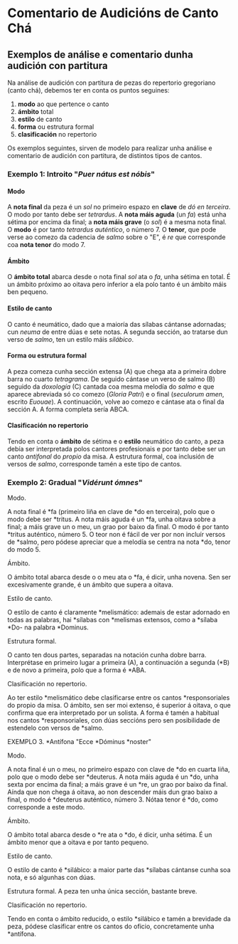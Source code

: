 # Comentario de Audicións de Canto Chá

## Exemplos de análise e comentario dunha audición con partitura

Na análise de audición con partitura de pezas do repertorio gregoriano (canto chá), debemos ter en conta os puntos seguines:  

1. **modo** ao que pertence o canto
2. **ámbito** total
3. **estilo** de canto
4. **forma** ou estrutura formal
5. **clasificación** no repertorio

Os exemplos seguintes, sirven de modelo para realizar unha análise e comentario de audición con partitura, de distintos tipos de cantos.

### Exemplo 1: Introito "*Puer nátus est nóbis*"

<!--PENDIENTE PARTITURA-->

#### Modo 

A **nota final** da peza é un *sol* no primeiro espazo en **clave** de *dó en terceira*. O modo por tanto debe ser *tetrardus*. A **nota máis aguda** (un *fa*) está unha sétima por encima da final; a **nota máis grave** (o *sol*) é a mesma nota final. O **modo** é por tanto *tetrardus auténtico*, o número 7. O **tenor**, que pode verse ao comezo da cadencia de *salmo* sobre o "E", é *re* que corresponde coa **nota tenor** do modo 7.

#### Ámbito

O **ámbito total** abarca desde o nota final *sol* ata o *fa*, unha sétima en total. É un ámbito próximo ao oitava pero inferior a ela polo tanto é un ámbito máis ben pequeno.

#### Estilo de canto 

O canto é neumático, dado que a maioría das sílabas cántanse adornadas; cun *neuma* de entre dúas e sete notas. A segunda sección, ao tratarse dun verso de *salmo*, ten un estilo máis *silábico*.

#### Forma ou estrutura formal

A peza comeza cunha sección extensa (A) que chega ata a primeira dobre barra no cuarto *tetragrama*. De seguido cántase un verso de salmo (B) seguido da *doxología* (C) cantada coa mesma melodía do *salmo* e que aparece abreviada só co comezo (*Gloria Patri*) e o final (*seculorum amen*, escrito *Euouae*). A continuación, volve ao comezo e cántase ata o final da sección A. A forma completa sería ABCA.

#### Clasificación no repertorio

Tendo en conta o **ámbito** de sétima e o **estilo** neumático do canto, a peza debía ser interpretada polos cantores profesionais e por tanto debe ser un canto *antifonal* do *propio* da misa. A estrutura formal, coa inclusión de versos de *salmo*, corresponde tamén a este tipo de cantos.

### Exemplo 2: Gradual "*Vidérunt ómnes*"

<!--PENDIENTE PARTITURA-->

Modo. 

A nota final é *fa (primeiro liña en clave de *do en terceira), polo que o modo debe ser *tritus. A nota máis aguda é un *fa, unha oitava sobre a final; a máis grave un o meu, un grao por baixo da final. O modo é por tanto *tritus auténtico, número 5. O teor non é fácil de ver por non incluír versos de *salmo, pero pódese apreciar que a melodía se centra na nota *do, tenor do modo 5.

Ámbito.

O ámbito total abarca desde o o meu ata o *fa, é dicir, unha novena. Sen ser excesivamente grande, é un ámbito que supera a oitava.

Estilo de canto.

O estilo de canto é claramente *melismático: ademais de estar adornado en todas as palabras, hai *sílabas con *melismas extensos, como a *sílaba *Do- na palabra *Dominus.

Estrutura formal.

O canto ten dous partes, separadas na notación cunha dobre barra. Interprétase en primeiro lugar a primeira (A), a continuación a segunda (*B) e de novo a primeira, polo que a forma é *ABA.

Clasificación no repertorio.

Ao ter estilo *melismático debe clasificarse entre os cantos *responsoriales do propio da misa. O ámbito, sen ser moi extenso, é superior á oitava, o que confirma que era interpretado por un solista. A forma é tamén a habitual nos cantos *responsoriales, con dúas seccións pero sen posibilidade de estendelo con versos de *salmo.

EXEMPLO 3. *Antífona "Ecce *Dóminus *noster"

<!--PENDIENTE PARTITURA-->

Modo.

A nota final é un o meu, no primeiro espazo con clave de *do en cuarta liña, polo que o modo debe ser *deuterus. A nota máis aguda é un *do, unha sexta por encima da final; a máis grave é un *re, un grao por baixo da final. Aínda que non chega á oitava, ao non descender máis dun grao baixo a final, o modo é *deuterus auténtico, número 3. Nótaa tenor é *do, como corresponde a este modo.

Ámbito.

O ámbito total abarca desde o *re ata o *do, é dicir, unha sétima. É un ámbito menor que a oitava e por tanto pequeno.

Estilo de canto.

O estilo de canto é *silábico: a maior parte das *sílabas cántanse cunha soa nota, e só algunhas con dúas.

Estrutura formal. A peza ten unha única sección, bastante breve. 

Clasificación no repertorio.

Tendo en conta o ámbito reducido, o estilo *silábico e tamén a brevidade da peza, pódese clasificar entre os cantos do oficio, concretamente unha *antífona.
